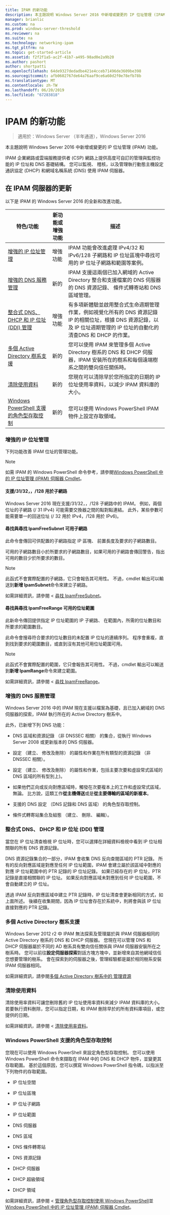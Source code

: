 ```yaml
---
title: IPAM 的新功能
description: 本主題說明 Windows Server 2016 中新增或變更的 IP 位址管理 (IPAM) 功能。
manager: brianlic
ms.custom: na
ms.prod: windows-server-threshold
ms.reviewer: na
ms.suite: na
ms.technology: networking-ipam
ms.tgt_pltfrm: na
ms.topic: get-started-article
ms.assetid: f2f2f1a5-ac2f-41b7-a495-98ad0e2a9b20
ms.author: pashort
author: shortpatti
ms.openlocfilehash: 64de9327dedadbe421e4cceb71496de3609be398
ms.sourcegitcommit: afb0602767de64a76aaf9ce6a60d2f0e78efb78b
ms.translationtype: MT
ms.contentlocale: zh-TW
ms.lasthandoff: 06/20/2019
ms.locfileid: "67283818"
---
```

# <a name="whats-new-in-ipam"></a>IPAM 的新功能

>適用於：Windows Server （半年通道），Windows Server 2016

本主題說明 Windows Server 2016 中新增或變更的 IP 位址管理 (IPAM) 功能。  
  
IPAM 企業網路或雲端服務提供者 (CSP) 網路上提供高度可自訂的管理與監控功能的 IP 位址和 DNS 基礎結構。 您可以監視、 稽核，以及管理執行動態主機設定通訊協定 (DHCP) 和網域名稱系統 (DNS) 使用 IPAM 伺服器。  
  
## <a name="BKMK_IPAM2012R2"></a>在 IPAM 伺服器的更新  
以下是 IPAM 的 Windows Server 2016 的全新和改進功能。  
  
|特色/功能|新功能或增強功能|描述|  
|--------------------------|-------------------|---------------|  
|[增強的 IP 位址管理](../../technologies/ipam/../../technologies/ipam/../../technologies/ipam/What-s-New-in-IPAM.md#EIP)|增強功能|IPAM 功能會改進處理 IPv4/32 和 IPv6/128 子網路和 IP 位址區塊中尋找可用的 IP 位址子網路和範圍等案例。|  
|[增強的 DNS 服務管理](../../technologies/ipam/../../technologies/ipam/../../technologies/ipam/What-s-New-in-IPAM.md#EDNS)|新的|IPAM 支援這兩個已加入網域的 Active Directory 整合和支援檔案的 DNS 伺服器的 DNS 資源記錄、 條件式轉寄站和 DNS 區域管理。|  
|[整合式 DNS、 DHCP 和 IP 位址 (DDI) 管理](../../technologies/ipam/../../technologies/ipam/../../technologies/ipam/What-s-New-in-IPAM.md#DDI)|增強功能|有多項新體驗並啟用整合式生命週期管理作業，例如視覺化所有的 DNS 資源記錄 IP 的相關位址，根據 DNS 資源記錄，以及 IP 位址週期管理的 IP 位址的自動化的清查DNS 和 DHCP 的作業。|  
|[多個 Active Directory 樹系支援](#bkmk_ad)|新的|您可以使用 IPAM 來管理多個 Active Directory 樹系的 DNS 和 DHCP 伺服器，IPAM 安裝所在的樹系和每個遠端樹系之間的雙向信任關係時。|  
|[清除使用資料](#bkmk_purge)|新的|您現在可以清除早於您所指定的日期的 IP 位址使用率資料，以減少 IPAM 資料庫的大小。|  
|[Windows PowerShell 支援的角色型存取控制](#bkmk_ps)|新的|您可以使用 Windows PowerShell IPAM 物件上設定存取領域。|  
  
### <a name="EIP"></a>增強的 IP 位址管理  
下列功能改善 IPAM 位址的管理功能。  
>[!NOTE]
>如需 IPAM 的 Windows PowerShell 命令參考，請參閱[Windows PowerShell 中的 IP 位址管理 (IPAM) 伺服器 Cmdlet](https://docs.microsoft.com/powershell/module/ipamserver/)。  
  
#### <a name="support-for-31-32-and-128-subnets"></a>支援/31/32，，/128 用於子網路  
Windows Server 2016 現在支援/31/32，，/128 子網路中的 IPAM。 例如，兩個位址的子網路 (/ 31 IPv4) 可能需要交換器之間的點對點連結。 此外，某些參數可能需要單一的回送位址 (/ 32 用於 IPv4，/128 用於 IPv6)。  
  
#### <a name="find-free-subnets-with-find-ipamfreesubnet"></a>**尋找與尋找 IpamFreeSubnet 可用子網路**  
  
此命令會傳回可供配置的子網路指定 IP 區塊、 前置長度及要求的子網路數目。   
  
可用的子網路數目小於所要求的子網路數目，如果可用的子網路會傳回警告，指出可用的數目少於所要求的數目。  
  
>[!NOTE]
>此函式不會實際配置的子網路，它只會報告其可用性。 不過，cmdlet 輸出可以輸送到**新增 IpamSubnet**命令來建立子網路。  
  
如需詳細資訊，請參閱 <<c0> [ 尋找 IpamFreeSubnet](https://docs.microsoft.com/powershell/module/ipamserver/Find-IpamFreeSubnet)。  
  
#### <a name="find-free-address-ranges-with-find-ipamfreerange"></a>**尋找與尋找 IpamFreeRange 可用的位址範圍**  
  
此新命令傳回提供指定 IP 位址範圍的 IP 子網路、 在範圍內，所需的位址數目和所要求的範圍數目。   
  
此命令會搜尋符合要求的位址數目的未配置 IP 位址的連續序列。 程序會重複，直到找到要求的範圍數目，或直到沒有其他可用位址範圍可用。  
  
> [!NOTE]
> 此函式不會實際配置的範圍，它只會報告其可用性。 不過，cmdlet 輸出可以輸送到**新增 IpamRange**命令來建立範圍。  
  
如需詳細資訊，請參閱 <<c0> [ 尋找 IpamFreeRange](https://docs.microsoft.com/powershell/module/ipamserver/Find-IpamFreeRange)。  
  
### <a name="EDNS"></a>增強的 DNS 服務管理  
Windows Server 2016 中的 IPAM 現在支援以檔案為基礎，且已加入網域的 DNS 伺服器的探索，IPAM 執行所在的 Active Directory 樹系中。  
  
此外，已新增下列 DNS 功能：  
  
-   DNS 區域和資源記錄 （非 DNSSEC 相關） 的集合，從執行 Windows Server 2008 或更新版本的 DNS 伺服器。  
  
-   設定 （建立、 修改及刪除） 的屬性和作業在所有類型的資源記錄 （非 DNSSEC 相關）。  
  
-   設定 （建立、 修改及刪除） 的屬性和作業，包括主要次要和虛設常式區域的 DNS 區域的所有型別上)。  
  
-   如果他們正向或反向對應區域時，觸發在次要複本上的工作和虛設常式區域，無論。 比方說，這類工作**從主機傳送**或是**從主要傳輸的區域的新複本**。  
  
-   支援的 DNS 設定 （DNS 記錄和 DNS 區域） 的角色型存取控制。  
  
-   條件式轉寄站集合及組態 （建立、 刪除、 編輯）。  
  
### <a name="DDI"></a>整合式 DNS、 DHCP 和 IP 位址 (DDI) 管理  
當您在 IP 位址清查檢視 IP 位址時，您可以選擇在詳細資料檢視中看到 IP 位址相關聯的所有 DNS 資源記錄。  
  
DNS 資源記錄集合的一部分，IPAM 會收集 DNS 反向查閱區域的 PTR 記錄。 所有的反向對應區域是對應至任何 IP 位址範圍，IPAM 會建立屬於該區域中對應的對應 IP 位址範圍中的 PTR 記錄的 IP 位址記錄。 如果已經存在的 IP 位址，PTR 記錄是直接相關聯的 IP 位址。 如果反向對應區域未對應到任何 IP 位址範圍，不會自動建立的 IP 位址。  
  
透過 IPAM 反向對應區域中建立 PTR 記錄時，IP 位址清查會更新相同的方式，如上面所述。 後續在收集期間，因為 IP 位址會存在於系統中，則將會與該 IP 位址直接對應的 PTR 記錄。  
  
### <a name="bkmk_ad"></a>多個 Active Directory 樹系支援  
Windows Server 2012 r2 中 IPAM 無法探索及管理屬於與 IPAM 伺服器相同的 Active Directory 樹系的 DNS 和 DHCP 伺服器。 您現在可以管理 DNS 和 DHCP 伺服器屬於不同的 AD 樹系具有雙向信任關係與 IPAM 伺服器安裝所在之樹系時。 您可以前往**設定伺服器探索**對話方塊方塊中，並新增來自其他網域信任您想要管理的樹系。 會在探索到的伺服器之後，管理經驗都是屬於相同樹系安裝 IPAM 伺服器相同。  
  
如需詳細資訊，請參閱[多個 Active Directory 樹系中的 管理資源](../../technologies/ipam/Manage-Resources-in-Multiple-Active-Directory-Forests.md)  
  
### <a name="bkmk_purge"></a>清除使用資料  
清除使用率資料可讓您刪除舊的 IP 位址使用率資料來減少 IPAM 資料庫的大小。 若要執行資料刪除，您可以指定日期，和 IPAM 刪除早於的所有資料庫項目，或您提供的日期。   
  
如需詳細資訊，請參閱 <<c0> [ 清除使用率資料](../../technologies/ipam/Purge-Utilization-Data.md)。  
  
### <a name="bkmk_ps"></a>Windows PowerShell 支援的角色型存取控制  
您現在可以使用 Windows PowerShell 來設定角色型存取控制。 您可以使用 Windows PowerShell 命令來擷取在 IPAM 中的 DNS 和 DHCP 物件，並變更其存取範圍。 基於這個原因，您可以撰寫 Windows PowerShell 指令碼，以指派至下列物件的存取範圍。  
  
-   IP 位址空間  
  
-   IP 位址區塊  
  
-   IP 位址子網路  
  
-   IP 位址範圍  
  
-   DNS 伺服器  
  
-   DNS 區域  
  
-   DNS 條件轉寄站  
  
-   DNS 資源記錄  
  
-   DHCP 伺服器  
  
-   DHCP 超級領域  
  
-   DHCP 領域  
  
如需詳細資訊，請參閱 <<c0> [ 管理角色型存取控制使用 Windows PowerShell](../../technologies/ipam/Manage-Role-Based-Access-Control-with-Windows-PowerShell.md)並[Windows PowerShell 中的 IP 位址管理 (IPAM) 伺服器 Cmdlet](https://docs.microsoft.com/powershell/module/ipamserver/)。  

